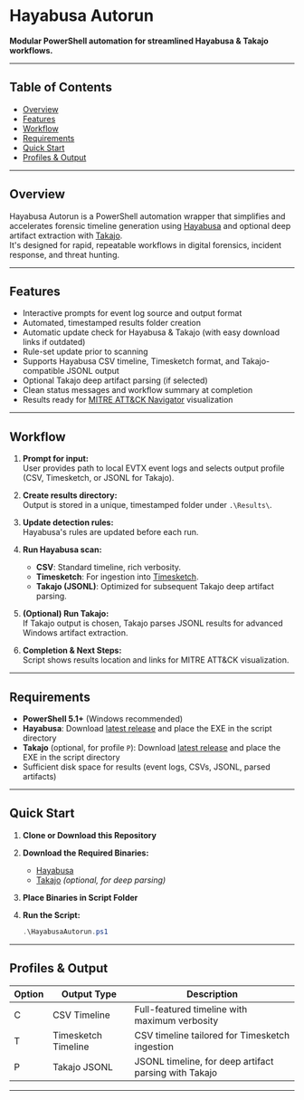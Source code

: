 # Hayabusa Autorun

**Modular PowerShell automation for streamlined Hayabusa & Takajo workflows.**  

---

## Table of Contents

- [Overview](#overview)
- [Features](#features)
- [Workflow](#workflow)
- [Requirements](#requirements)
- [Quick Start](#quick-start)
- [Profiles & Output](#profiles--output)

---

## Overview

Hayabusa Autorun is a PowerShell automation wrapper that simplifies and accelerates forensic timeline generation using [Hayabusa](https://github.com/Yamato-Security/hayabusa) and optional deep artifact extraction with [Takajo](https://github.com/Yamato-Security/takajo).  
It's designed for rapid, repeatable workflows in digital forensics, incident response, and threat hunting.

---

## Features

- Interactive prompts for event log source and output format
- Automated, timestamped results folder creation
- Automatic update check for Hayabusa & Takajo (with easy download links if outdated)
- Rule-set update prior to scanning
- Supports Hayabusa CSV timeline, Timesketch format, and Takajo-compatible JSONL output
- Optional Takajo deep artifact parsing (if selected)
- Clean status messages and workflow summary at completion
- Results ready for [MITRE ATT&CK Navigator](https://mitre-attack.github.io/attack-navigator/) visualization

---

## Workflow

1. **Prompt for input:**  
   User provides path to local EVTX event logs and selects output profile (CSV, Timesketch, or JSONL for Takajo).

2. **Create results directory:**  
   Output is stored in a unique, timestamped folder under `.\Results\`.

3. **Update detection rules:**  
   Hayabusa's rules are updated before each run.

4. **Run Hayabusa scan:**  
   - **CSV**: Standard timeline, rich verbosity.
   - **Timesketch**: For ingestion into [Timesketch](https://github.com/google/timesketch).
   - **Takajo (JSONL)**: Optimized for subsequent Takajo deep artifact parsing.

5. **(Optional) Run Takajo:**  
   If Takajo output is chosen, Takajo parses JSONL results for advanced Windows artifact extraction.

6. **Completion & Next Steps:**  
   Script shows results location and links for MITRE ATT&CK visualization.

---

## Requirements

- **PowerShell 5.1+** (Windows recommended)
- **Hayabusa**: Download [latest release](https://github.com/Yamato-Security/hayabusa/releases) and place the EXE in the script directory
- **Takajo** (optional, for profile `P`): Download [latest release](https://github.com/Yamato-Security/takajo/releases) and place the EXE in the script directory
- Sufficient disk space for results (event logs, CSVs, JSONL, parsed artifacts)

---

## Quick Start

1. **Clone or Download this Repository**

2. **Download the Required Binaries:**
   - [Hayabusa](https://github.com/Yamato-Security/hayabusa/releases)
   - [Takajo](https://github.com/Yamato-Security/takajo/releases) _(optional, for deep parsing)_

3. **Place Binaries in Script Folder**

4. **Run the Script:**

   ```powershell
   .\HayabusaAutorun.ps1
   ```

---

## Profiles & Output

| Option | Output Type         | Description                                           |
| ------ | ------------------- | ----------------------------------------------------- |
| C      | CSV Timeline        | Full-featured timeline with maximum verbosity         |
| T      | Timesketch Timeline | CSV timeline tailored for Timesketch ingestion        |
| P      | Takajo JSONL        | JSONL timeline, for deep artifact parsing with Takajo |

---

